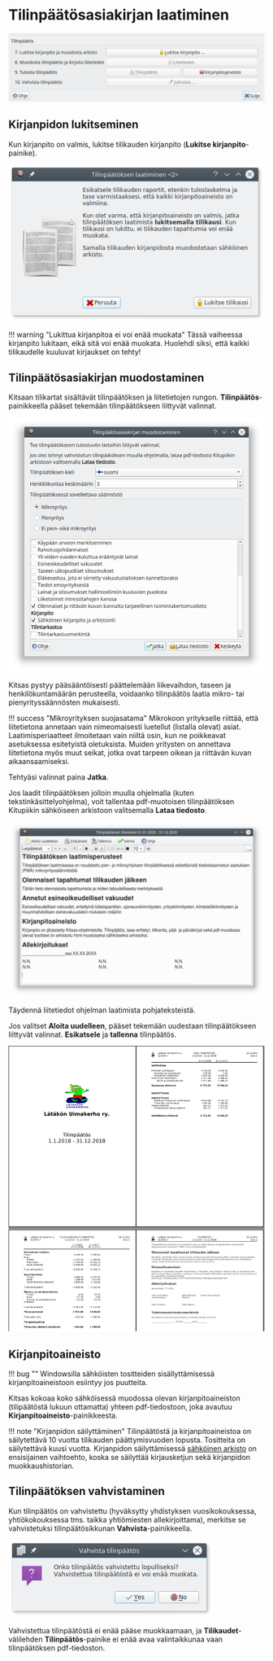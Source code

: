# Tilinpäätösasiakirjan laatiminen

![](tpikkuna.png)

## Kirjanpidon lukitseminen

Kun kirjanpito on valmis, lukitse tilikauden kirjanpito (**Lukitse kirjanpito**-painike).

![](lukitse.png)

!!! warning "Lukittua kirjanpitoa ei voi enää muokata"
    Tässä vaiheessa kirjanpito lukitaan, eikä sitä voi enää muokata. Huolehdi siksi, että kaikki tilikaudelle kuuluvat kirjaukset on tehty!

## Tilinpäätösasiakirjan muodostaminen

Kitsaan tilikartat sisältävät tilinpäätöksen ja liitetietojen rungon. **Tilinpäätös**-painikkeella pääset tekemään tilinpäätökseen liittyvät valinnat.

![](muodostaminen.png)

Kitsas pystyy pääsääntöisesti päättelemään liikevaihdon, taseen ja henkilökuntamäärän perusteella, voidaanko tilinpäätös laatia mikro- tai pienyrityssäännösten mukaisesti.

!!! success "Mikroyrityksen suojasatama"
    Mikrokoon yritykselle riittää, että liitetietona annetaan vain nimeomaisesti luetellut (listalla olevat) asiat. Laatimisperiaatteet ilmoitetaan vain niiltä osin, kun ne poikkeavat asetuksessa esitetyistä oletuksista. Muiden yritysten on annettava liitetietona myös muut seikat, jotka ovat tarpeen oikean ja riittävän kuvan aikaansaamiseksi.

Tehtyäsi valinnat paina **Jatka**.

Jos laadit tilinpäätöksen jolloin muulla ohjelmalla (kuten tekstinkäsittelyohjelma), voit tallentaa pdf-muotoisen tilinpäätöksen Kitupiikin sähköiseen arkistoon valitsemalla **Lataa tiedosto**.

![](liitetiedot.png)

Täydennä liitetiedot ohjelman laatimista pohjateksteistä.

Jos valitset **Aloita uudelleen**, pääset tekemään uudestaan tilinpäätökseen liittyvät valinnat. **Esikatsele** ja **tallenna** tilinpäätös.

![](tuloste.png)

## Kirjanpitoaineisto

!!! bug ""
    Windowsilla sähköisten tositteiden sisällyttämisessä kirjanpitoaineistoon esiintyy jos puutteita.

Kitsas kokoaa koko sähköisessä muodossa olevan kirjanpitoaineiston (tilipäätöstä lukuun ottamatta) yhteen pdf-tiedostoon, joka avautuu **Kirjanpitoaineisto**-painikkeesta.

!!! note "Kirjanpidon säilyttäminen"
    Tilinpäätöstä ja kirjanpitoaineistoa on säilytettävä 10 vuotta tilikauden päättymisvuoden lopusta. Tositteita on säilytettävä kuusi vuotta. Kirjanpidon säilyttämisessä [sähköinen arkisto](/tilikaudet/arkisto) on ensisijainen vaihtoehto, koska se säilyttää
    kirjausketjun sekä kirjanpidon muokkaushistorian.


## Tilinpäätöksen vahvistaminen

Kun tilinpäätös on vahvistettu (hyväksytty yhdistyksen vuosikokouksessa, yhtiökokouksessa tms. taikka yhtiömiesten allekirjoittama), merkitse se vahvistetuksi tilinpäätösikkunan **Vahvista**-painikkeella.

![](vahvista.png)

Vahvistettua tilinpäätöstä ei enää pääse muokkaamaan, ja **Tilikaudet**-välilehden **Tilinpäätös**-painike ei enää avaa valintaikkunaa vaan tilinpäätöksen pdf-tiedoston.
